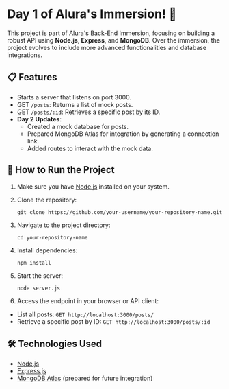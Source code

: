 # Day 1 of Alura's Immersion! 🚀

This project is part of Alura's Back-End Immersion, focusing on building a robust API using **Node.js**, **Express**, and **MongoDB**. Over the immersion, the project evolves to include more advanced functionalities and database integrations.

## 📋 Features

- Starts a server that listens on port 3000.
- GET `/posts`: Returns a list of mock posts.
- GET `/posts/:id`: Retrieves a specific post by its ID.
- **Day 2 Updates**:
  - Created a mock database for posts.
  - Prepared MongoDB Atlas for integration by generating a connection link.
  - Added routes to interact with the mock data.

## 🚀 How to Run the Project

1. Make sure you have [Node.js](https://nodejs.org/) installed on your system.
2. Clone the repository:
   
   `git clone https://github.com/your-username/your-repository-name.git`

3.  Navigate to the project directory:

    `cd your-repository-name` 
    
4.  Install dependencies:
    
    `npm install` 
    
5.  Start the server:

    `node server.js` 
    
6.  Access the endpoint in your browser or API client:

- List all posts:
    `GET http://localhost:3000/posts/` 
- Retrieve a specific post by ID:
    `GET http://localhost:3000/posts/:id` 
    

## 🛠️ Technologies Used

-   [Node.js](https://nodejs.org/)
-   [Express.js](https://expressjs.com/)
-   [MongoDB Atlas](https://www.mongodb.com/cloud/atlas/register) (prepared for future integration)
